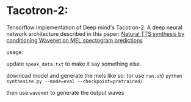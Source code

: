 # Tacotron-2:
Tensorflow implementation of Deep mind's Tacotron-2. A deep neural network architecture described in this paper: [Natural TTS synthesis by conditioning Wavenet on MEL spectogram predictions](https://arxiv.org/pdf/1712.05884.pdf)

usage:

update `speak_data.txt` to make it say something else.

download model and generate the mels like so:  (or use `run.sh`)
`python synthesize.py --mode=eval --checkpoint=pretrained/`

then use `wavenet` to generate the output waves

